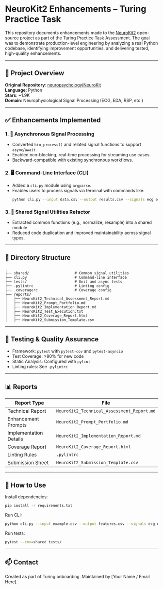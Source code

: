 
# NeuroKit2 Enhancements – Turing Practice Task

This repository documents enhancements made to the [NeuroKit2](https://github.com/neuropsychology/NeuroKit) open-source project as part of the Turing Practice Task Assessment. The goal was to demonstrate production-level engineering by analyzing a real Python codebase, identifying improvement opportunities, and delivering tested, high-quality enhancements.

---

## 🚀 Project Overview

**Original Repository**: [neuropsychology/NeuroKit](https://github.com/neuropsychology/NeuroKit)  
**Language**: Python  
**Stars**: ~1.9K  
**Domain**: Neurophysiological Signal Processing (ECG, EDA, RSP, etc.)

---

## ✅ Enhancements Implemented

### 1. 🧵 Asynchronous Signal Processing
- Converted `bio_process()` and related signal functions to support `async`/`await`.
- Enabled non-blocking, real-time processing for streaming use cases.
- Backward-compatible with existing synchronous workflows.

### 2. 🖥️ Command-Line Interface (CLI)
- Added a `cli.py` module using `argparse`.
- Enables users to process signals via terminal with commands like:
  ```bash
  python cli.py --input data.csv --output results.csv --signals ecg eda
  ```

### 3. 🔁 Shared Signal Utilities Refactor
- Extracted common functions (e.g., normalize, resample) into a shared module.
- Reduced code duplication and improved maintainability across signal types.

---

## 📂 Directory Structure

```
.
├── shared/                     # Common signal utilities
├── cli.py                      # Command-line interface
├── tests/                      # Unit and async tests
├── .pylintrc                   # Linting config
├── .coveragerc                 # Coverage config
├── reports/
│   ├── NeuroKit2_Technical_Assessment_Report.md
│   ├── NeuroKit2_Prompt_Portfolio.md
│   ├── NeuroKit2_Implementation_Report.md
│   ├── NeuroKit2_Test_Execution.txt
│   ├── NeuroKit2_Coverage_Report.html
│   ├── NeuroKit2_Submission_Template.csv
```

---

## 🧪 Testing & Quality Assurance

- Framework: `pytest` with `pytest-cov` and `pytest-asyncio`
- Test Coverage: >90% for new code
- Static Analysis: Configured with `pylint`
- Linting rules: See `.pylintrc`

---

## 📊 Reports

| Report Type        | File |
|--------------------|------|
| Technical Report   | `NeuroKit2_Technical_Assessment_Report.md` |
| Enhancement Prompts | `NeuroKit2_Prompt_Portfolio.md` |
| Implementation Details | `NeuroKit2_Implementation_Report.md` |
| Coverage Report    | `NeuroKit2_Coverage_Report.html` |
| Linting Rules      | `.pylintrc` |
| Submission Sheet   | `NeuroKit2_Submission_Template.csv` |

---

## 📌 How to Use

Install dependencies:

```bash
pip install -r requirements.txt
```

Run CLI:

```bash
python cli.py --input example.csv --output features.csv --signals ecg eda
```

Run tests:

```bash
pytest --cov=shared tests/
```

---

## 📫 Contact

Created as part of Turing onboarding. Maintained by [Your Name / Email Here].
